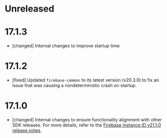 # Unreleased

# 17.1.3

- [changed] Internal changes to improve startup time

# 17.1.2

- [fixed] Updated `firebase-common` to its latest version (v20.3.0) to fix an issue that was
  causing a nondeterministic crash on startup.

# 17.1.0

- [changed] Internal changes to ensure functionality alignment with other
  SDK releases. For more details, refer to the
  [Firebase Instance ID v21.1.0 release notes](/support/release-notes/android#iid_v21-1-0).
